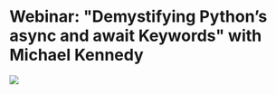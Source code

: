 # Webinar: "Demystifying Python’s async and await Keywords" with Michael Kennedy

[![](.readme_resources/webinar.png)](https://blog.jetbrains.com/pycharm/2019/02/webinar-demystifying-pythons-async-and-await-keywords-with-michael-kennedy/)

